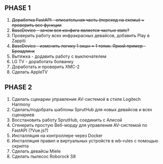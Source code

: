 ## PHASE 1
1. ~~Доработка FastAPI - описательная часть (переход на схемы) + проверить все функции~~
2. ~~BaseDevice - зачем вся конфига является частью state?~~
3. Проверить работу всех инфракрасных девайсов, добавить Play в Zappiti
4. ~~BaseDevice - изменить логику 1 экшн = 1 топик. Яркий пример - Броадлинк~~
5. Вытяжка - додавить работу с выключателем
6. LG TV - доработать болванку
7. Доработать и проверить XMC-2
8. Сделать AppleTV

## PHASE 2
1. Сделать сценарии управления AV-системой в стиле Logitech Harmony
2. Сделать/подобрать шаблоны SprutHub для новых девайсов и всех сценариев
3. Восстановить работу SprutHub, соединить с Алисой
4. Сгенерить простую Веб-морду для управления AV-системой по FastAPI (?Vue.js?)
5. Инсталляция на контроллере через Docker
6. Инсталляция правил и виртуальных устройств в wb-rules с помощью скрипта
7. Сделать девайсы Miele
8. Сделать пылесос Roborock S8
